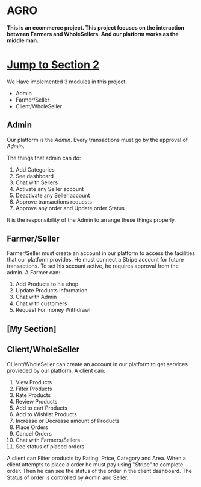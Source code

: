 # AGRO 
#### This is an ecommerce project. This project focuses on the interaction between Farmers and WholeSellers. And our platform works as the middle man.




# [Jump to Section 2](#my-section)


We Have implemented 3 modules in this project.  
- Admin
- Farmer/Seller
- Client/WholeSeller 





## Admin
Our platform is the *Admin*. Every transactions must go by the approval of *Admin*. 

The things that admin can do: 
1. Add Categories
2. See dashboard
3. Chat with Sellers
4. Activate any Seller account
5. Deactivate any Seller account
6. Approve transactions requests
7. Approve any order and Update order Status

It is the responsibility of the Admin to arrange these things properly. 

## Farmer/Seller
Farmer/Seller must create an account in our platform to access the facilities that our platform provides. He must connect a Stripe account for future transactions. To set his sccount active, he requires approval from the admin. A Farmer can:

1. Add Products to his shop
2. Update Products Information
3. Chat with Admin
4. Chat with customers
5. Request For money Withdrawl



## [My Section]


## Client/WholeSeller
CLient/WholeSeller can create an account in our platform to get services provieded by our platform. A client can:
1. View Products
2. Filter Products
3. Rate Products
4. Review Products
5. Add to cart Products
6. Add to Wishlist Products
7. Increase or Decrease amount of Products
8. Place Orders
9. Cancel Orders
10. Chat with Farmers/Sellers
11. See status of placed orders

A client can Filter products by Rating, Price, Category and Area. When a client attempts to place a order he must pay using "Stripe" to complete order. Then he can see the status of the order in the client dashboard. The Status of order is controlled by Admin and Seller. 
